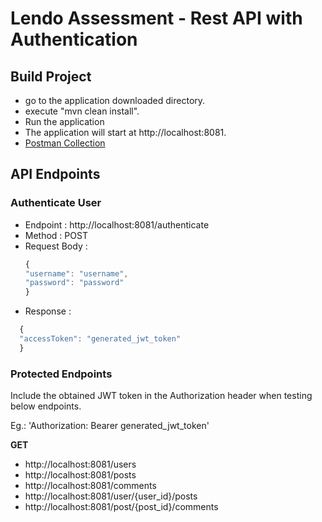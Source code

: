 # Lendo Assessment - Rest API with Authentication

## Build Project

- go to the application downloaded directory.
- execute "mvn clean install".
- Run the application
- The application will start at http://localhost:8081.
- [Postman Collection](https://github.com/dilusilva/lindo_assessment/blob/master/lendo_auth_postman_collection.postman_collection)


## API Endpoints

### Authenticate User

- Endpoint : http://localhost:8081/authenticate
- Method  : POST
- Request Body :
  ```javascript
  {
  "username": "username",
  "password": "password"
  }
  ```
- Response :

```javascript
  {
  "accessToken": "generated_jwt_token"
  }
```

### Protected Endpoints

Include the obtained JWT token in the Authorization header when testing below endpoints.

Eg.: 'Authorization: Bearer generated_jwt_token'

**GET**

* http://localhost:8081/users
* http://localhost:8081/posts
* http://localhost:8081/comments
* http://localhost:8081/user/{user_id}/posts
* http://localhost:8081/post/{post_id}/comments



